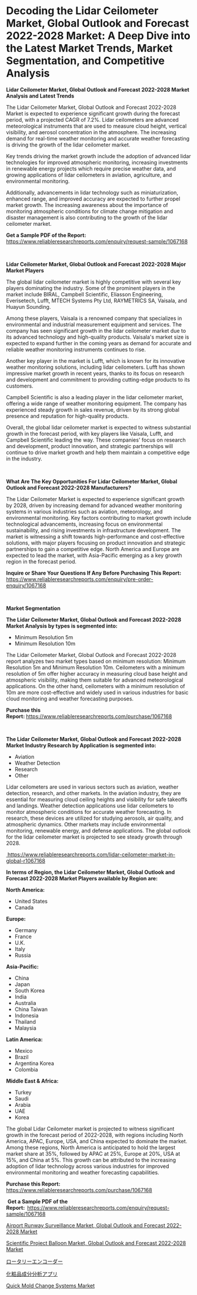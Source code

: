 <p><h1>Decoding the Lidar Ceilometer Market, Global Outlook and Forecast 2022-2028 Market: A Deep Dive into the Latest Market Trends, Market Segmentation, and Competitive Analysis</h1></p><p><strong>Lidar Ceilometer Market, Global Outlook and Forecast 2022-2028 Market Analysis and Latest Trends</strong></p>
<p><p>The Lidar Ceilometer Market, Global Outlook and Forecast 2022-2028 Market is expected to experience significant growth during the forecast period, with a projected CAGR of 7.2%. Lidar ceilometers are advanced meteorological instruments that are used to measure cloud height, vertical visibility, and aerosol concentration in the atmosphere. The increasing demand for real-time weather monitoring and accurate weather forecasting is driving the growth of the lidar ceilometer market.</p><p>Key trends driving the market growth include the adoption of advanced lidar technologies for improved atmospheric monitoring, increasing investments in renewable energy projects which require precise weather data, and growing applications of lidar ceilometers in aviation, agriculture, and environmental monitoring.</p><p>Additionally, advancements in lidar technology such as miniaturization, enhanced range, and improved accuracy are expected to further propel market growth. The increasing awareness about the importance of monitoring atmospheric conditions for climate change mitigation and disaster management is also contributing to the growth of the lidar ceilometer market.</p></p>
<p><strong>Get a Sample PDF of the Report:&nbsp;</strong> <a href="https://www.reliableresearchreports.com/enquiry/request-sample/1067168">https://www.reliableresearchreports.com/enquiry/request-sample/1067168</a></p>
<p>&nbsp;</p>
<p><strong>Lidar Ceilometer Market, Global Outlook and Forecast 2022-2028 Major Market Players</strong></p>
<p><p>The global lidar ceilometer market is highly competitive with several key players dominating the industry. Some of the prominent players in the market include BIRAL, Campbell Scientific, Eliasson Engineering, Everisetech, Lufft, MTECH Systems Pty Ltd, RAYMETRICS SA, Vaisala, and Huayun Sounding.</p><p>Among these players, Vaisala is a renowned company that specializes in environmental and industrial measurement equipment and services. The company has seen significant growth in the lidar ceilometer market due to its advanced technology and high-quality products. Vaisala's market size is expected to expand further in the coming years as demand for accurate and reliable weather monitoring instruments continues to rise.</p><p>Another key player in the market is Lufft, which is known for its innovative weather monitoring solutions, including lidar ceilometers. Lufft has shown impressive market growth in recent years, thanks to its focus on research and development and commitment to providing cutting-edge products to its customers.</p><p>Campbell Scientific is also a leading player in the lidar ceilometer market, offering a wide range of weather monitoring equipment. The company has experienced steady growth in sales revenue, driven by its strong global presence and reputation for high-quality products.</p><p>Overall, the global lidar ceilometer market is expected to witness substantial growth in the forecast period, with key players like Vaisala, Lufft, and Campbell Scientific leading the way. These companies' focus on research and development, product innovation, and strategic partnerships will continue to drive market growth and help them maintain a competitive edge in the industry.</p></p>
<p>&nbsp;</p>
<p><strong>What Are The Key Opportunities For Lidar Ceilometer Market, Global Outlook and Forecast 2022-2028 Manufacturers?</strong></p>
<p><p>The Lidar Ceilometer Market is expected to experience significant growth by 2028, driven by increasing demand for advanced weather monitoring systems in various industries such as aviation, meteorology, and environmental monitoring. Key factors contributing to market growth include technological advancements, increasing focus on environmental sustainability, and rising investments in infrastructure development. The market is witnessing a shift towards high-performance and cost-effective solutions, with major players focusing on product innovation and strategic partnerships to gain a competitive edge. North America and Europe are expected to lead the market, with Asia-Pacific emerging as a key growth region in the forecast period.</p></p>
<p><strong>Inquire or Share Your Questions If Any Before Purchasing This Report:</strong> <a href="https://www.reliableresearchreports.com/enquiry/pre-order-enquiry/1067168">https://www.reliableresearchreports.com/enquiry/pre-order-enquiry/1067168</a></p>
<p>&nbsp;</p>
<p><strong>Market Segmentation</strong></p>
<p><strong>The Lidar Ceilometer Market, Global Outlook and Forecast 2022-2028 Market Analysis by types is segmented into:</strong></p>
<p><ul><li>Minimum Resolution 5m</li><li>Minimum Resolution 10m</li></ul></p>
<p><p>The Lidar Ceilometer Market, Global Outlook and Forecast 2022-2028 report analyzes two market types based on minimum resolution: Minimum Resolution 5m and Minimum Resolution 10m. Ceilometers with a minimum resolution of 5m offer higher accuracy in measuring cloud base height and atmospheric visibility, making them suitable for advanced meteorological applications. On the other hand, ceilometers with a minimum resolution of 10m are more cost-effective and widely used in various industries for basic cloud monitoring and weather forecasting purposes.</p></p>
<p><strong>Purchase this Report:&nbsp;</strong><a href="https://www.reliableresearchreports.com/purchase/1067168">https://www.reliableresearchreports.com/purchase/1067168</a></p>
<p>&nbsp;</p>
<p><strong>The Lidar Ceilometer Market, Global Outlook and Forecast 2022-2028 Market Industry Research by Application is segmented into:</strong></p>
<p><ul><li>Aviation</li><li>Weather Detection</li><li>Research</li><li>Other</li></ul></p>
<p><p>Lidar ceilometers are used in various sectors such as aviation, weather detection, research, and other markets. In the aviation industry, they are essential for measuring cloud ceiling heights and visibility for safe takeoffs and landings. Weather detection applications use lidar ceilometers to monitor atmospheric conditions for accurate weather forecasting. In research, these devices are utilized for studying aerosols, air quality, and atmospheric dynamics. Other markets may include environmental monitoring, renewable energy, and defense applications. The global outlook for the lidar ceilometer market is projected to see steady growth through 2028.</p></p>
<p><a href="https://www.reliableresearchreports.com/lidar-ceilometer-market-in-global-r1067168">&nbsp;https://www.reliableresearchreports.com/lidar-ceilometer-market-in-global-r1067168</a></p>
<p><strong>In terms of Region, the Lidar Ceilometer Market, Global Outlook and Forecast 2022-2028 Market Players available by Region are:</strong></p>
<p>
    <p> <strong> North America: </strong>
        <ul>
            <li>United States</li>
            <li>Canada</li>
        </ul>
        </p> 
    <p> <strong> Europe: </strong>
        <ul>
            <li>Germany</li>
            <li>France</li>
            <li>U.K.</li>
            <li>Italy</li>
            <li>Russia</li>
        </ul>
        </p> 
    <p> <strong> Asia-Pacific: </strong>
        <ul>
            <li>China</li>
            <li>Japan</li>
            <li>South Korea</li>
            <li>India</li>
            <li>Australia</li>
            <li>China Taiwan</li>
            <li>Indonesia</li>
            <li>Thailand</li>
            <li>Malaysia</li>
        </ul>
        </p> 
    <p> <strong> Latin America: </strong>
        <ul>
            <li>Mexico</li>
            <li>Brazil</li>
            <li>Argentina Korea</li>
            <li>Colombia</li>
        </ul>
        </p> 
    <p> <strong> Middle East & Africa: </strong>
        <ul>
            <li>Turkey</li>
            <li>Saudi</li>
            <li>Arabia</li>
            <li>UAE</li>
            <li>Korea</li>
        </ul>
    </p>
    </p>
<p><p>The global Lidar Ceilometer market is projected to witness significant growth in the forecast period of 2022-2028, with regions including North America, APAC, Europe, USA, and China expected to dominate the market. Among these regions, North America is anticipated to hold the largest market share at 35%, followed by APAC at 25%, Europe at 20%, USA at 15%, and China at 5%. This growth can be attributed to the increasing adoption of lidar technology across various industries for improved environmental monitoring and weather forecasting capabilities.</p></p>
<p><strong>Purchase this Report: </strong><a href="https://www.reliableresearchreports.com/purchase/1067168">https://www.reliableresearchreports.com/purchase/1067168</a></p>
<p>&nbsp;<strong>Get a Sample PDF of the Report:&nbsp;&nbsp;</strong><a href="https://www.reliableresearchreports.com/enquiry/request-sample/1067168">https://www.reliableresearchreports.com/enquiry/request-sample/1067168</a></p>
<p><strong></strong></p>
<p><p><a href="https://github.com/angeliabkratze/Market-Research-Report-List-1/blob/main/airport-runway-surveillance-market-global-outlook-and-forecast-2022-2028-market.md">Airport Runway Surveillance Market, Global Outlook and Forecast 2022-2028 Market</a></p><p><a href="https://github.com/EveKerluke2023/Market-Research-Report-List-1/blob/main/scientific-project-balloon-market-global-outlook-and-forecast-2022-2028-market.md">Scientific Project Balloon Market, Global Outlook and Forecast 2022-2028 Market</a></p><p><a href="https://medium.com/@rexkhler2023/%E5%9B%9E%E8%BB%A2%E3%82%A8%E3%83%B3%E3%82%B3%E3%83%BC%E3%83%80%E5%B8%82%E5%A0%B4%E5%88%86%E6%9E%90-%E3%81%9D%E3%81%AEcagr-%E5%B8%82%E5%A0%B4%E3%82%BB%E3%82%B0%E3%83%A1%E3%83%B3%E3%83%86%E3%83%BC%E3%82%B7%E3%83%A7%E3%83%B3-%E3%82%B0%E3%83%AD%E3%83%BC%E3%83%90%E3%83%AB%E7%94%A3%E6%A5%AD%E6%A6%82%E8%A6%81-31eb2e23dcb3">ロータリーエンコーダー</a></p><p><a href="https://github.com/Alenaieme/Market-Research-Report-List-1/blob/main/818096686417.md">化粧品成分分析アプリ</a></p><p><a href="https://www.linkedin.com/pulse/quick-mold-change-systems-market-exploring-share-trends-db3ye">Quick Mold Change Systems Market</a></p></p>